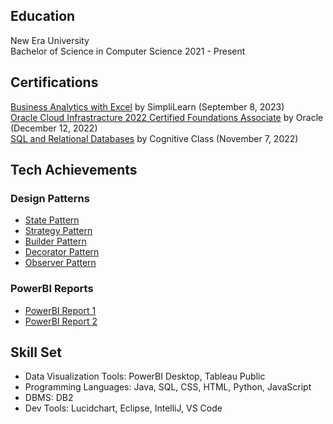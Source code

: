 ## Education
New Era University <br> 
Bachelor of Science in Computer Science 2021 - Present

## Certifications 
[Business Analytics with Excel](https://simpli-web.app.link/e/Q2bsbh8TdDb) by SimpliLearn (September 8, 2023) <br>
[Oracle Cloud Infrastracture 2022 Certified Foundations Associate](https://catalog-education.oracle.com/pls/certview/sharebadge?id=00BDD5616E9BB09603B3DC7B9DBBC70E2B768EBF029F3F360B4619ADBF641624) by Oracle (December 12, 2022) <br>
[SQL and Relational Databases](https://courses.cognitiveclass.ai/certificates/1788119a5ad5406da40a8a96abfd7d9e) by Cognitive Class (November 7, 2022)

## Tech Achievements
### Design Patterns
- [State Pattern](https://github.com/AmityJhames/statePattern)
- [Strategy Pattern](https://github.com/AmityJhames/strategyPattern)
- [Builder Pattern](https://github.com/AmityJhames/builderPattern)
- [Decorator Pattern](https://github.com/AmityJhames/decoPattern)
- [Observer Pattern](https://github.com/AmityJhames/observerPattern)

### PowerBI Reports
- [PowerBI Report 1](https://app.powerbi.com/view?r=eyJrIjoiYTg0MGNjNDctMWYxNS00ZWY4LTlmMTQtNmRjZTljODYxZDNkIiwidCI6IjJlZGM0OGViLTBiNGUtNDMxNy04NGUxLWZlNTkxMTMzOTRiMCIsImMiOjEwfQ%3D%3D)
- [PowerBI Report 2](https://app.powerbi.com/view?r=eyJrIjoiOTNmZGU3M2ItY2YzZi00ZmRhLTk0ODYtMWFmNWJiMGFkNDM0IiwidCI6IjViNDYzOTIyLWZiOTEtNDJkNi04ZmFhLTJmNmQxNzM5NzFjNyIsImMiOjEwfQ%3D%3D)
  

## Skill Set
- Data Visualization Tools: PowerBI Desktop, Tableau Public
- Programming Languages: Java, SQL, CSS, HTML, Python, JavaScript
- DBMS: DB2
- Dev Tools: Lucidchart, Eclipse, IntelliJ, VS Code
